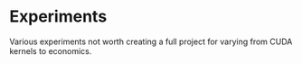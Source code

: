 # Experiments

Various experiments not worth creating a full project for varying from CUDA kernels to economics.

